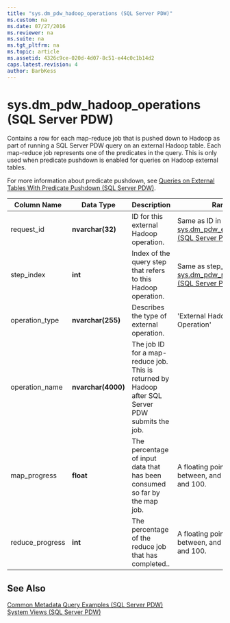 ```yaml
---
title: "sys.dm_pdw_hadoop_operations (SQL Server PDW)"
ms.custom: na
ms.date: 07/27/2016
ms.reviewer: na
ms.suite: na
ms.tgt_pltfrm: na
ms.topic: article
ms.assetid: 4326c9ce-020d-4d07-8c51-e44c0c1b14d2
caps.latest.revision: 4
author: BarbKess
---
```

# sys.dm_pdw_hadoop_operations (SQL Server PDW)
Contains a row for each map-reduce job that is pushed down to Hadoop as part of running a SQL Server PDW query on an external Hadoop table. Each map-reduce job represents one of the predicates in the query. This is only used when predicate pushdown is enabled for queries on Hadoop external tables.  
  
For more information about predicate pushdown, see [Queries on External Tables With Predicate Pushdown &#40;SQL Server PDW&#41;](../sqlpdw/queries-on-external-tables-with-predicate-pushdown-sql-server-pdw.md).  
  
|Column Name|Data Type|Description|Range|  
|---------------|-------------|---------------|---------|  
|request_id|**nvarchar(32)**|ID for this external Hadoop operation.|Same as ID in [sys.dm_pdw_exec_requests &#40;SQL Server PDW&#41;](../sqlpdw/sys-dm-pdw-exec-requests-sql-server-pdw.md).|  
|step_index|**int**|Index of the query step that refers to this Hadoop operation.|Same as step_index in [sys.dm_pdw_request_steps &#40;SQL Server PDW&#41;](../sqlpdw/sys-dm-pdw-request-steps-sql-server-pdw.md).|  
|operation_type|**nvarchar(255)**|Describes the type of external operation.|'External Hadoop Operation'|  
|operation_name|**nvarchar(4000)**|The job ID for a map-reduce job. This is returned by Hadoop after SQL Server PDW submits the job.||  
|map_progress|**float**|The percentage of input data that has been consumed so far by the map job.|A floating point number between, and including, 0 and 100.|  
|reduce_progress|**int**|The percentage of the reduce job that has completed..|A floating point number between, and including, 0 and 100.|  
  
## See Also  
[Common Metadata Query Examples &#40;SQL Server PDW&#41;](../sqlpdw/common-metadata-query-examples-sql-server-pdw.md)  
[System Views &#40;SQL Server PDW&#41;](../sqlpdw/system-views-sql-server-pdw.md)  
  
